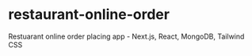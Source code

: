 # restaurant-online-order
Restuarant online order placing app - Next.js, React,  MongoDB, Tailwind CSS
